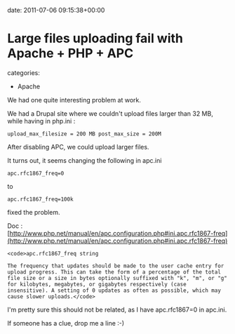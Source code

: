 


date: 2011-07-06 09:15:38+00:00


# Large files uploading fail with Apache + PHP + APC

categories:
- Apache


We had one quite interesting problem at work.

We had a Drupal site where we couldn't upload files larger than 32 MB, while having in php.ini :

`upload_max_filesize = 200 MB
post_max_size = 200M`

After disabling APC, we could upload larger files.

It turns out, it seems changing the following in apc.ini

`apc.rfc1867_freq=0`

to 

`apc.rfc1867_freq=100k`

fixed the problem.

Doc : [http://www.php.net/manual/en/apc.configuration.php#ini.apc.rfc1867-freq](http://www.php.net/manual/en/apc.configuration.php#ini.apc.rfc1867-freq)


    
    <code>apc.rfc1867_freq string
    
    The frequency that updates should be made to the user cache entry for upload progress. This can take the form of a percentage of the total file size or a size in bytes optionally suffixed with "k", "m", or "g" for kilobytes, megabytes, or gigabytes respectively (case insensitive). A setting of 0 updates as often as possible, which may cause slower uploads.</code>



I'm pretty sure this should not be related, as I have apc.rfc1867=0 in apc.ini. 

If someone has a clue, drop me a line :-)

